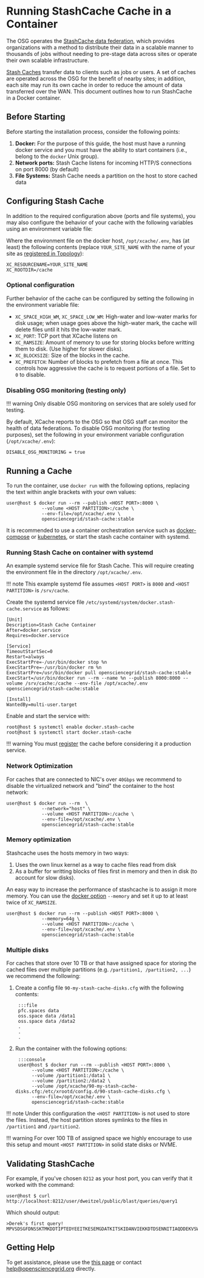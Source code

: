 Running StashCache Cache in a Container
=======================================

The OSG operates the [StashCache data federation](/data/stashcache/overview), which
provides organizations with a method to distribute their data in a scalable manner to thousands of jobs without needing
to pre-stage data across sites or operate their own scalable infrastructure.

[Stash Caches](/data/stashcache/install-cache) transfer data to clients such as jobs or users.
A set of caches are operated across the OSG for the benefit of nearby sites;
in addition, each site may run its own cache in order to reduce the amount of data transferred over the WAN.
This document outlines how to run StashCache in a Docker container.

Before Starting
---------------

Before starting the installation process, consider the following points:

1. **Docker:** For the purpose of this guide, the host must have a running docker service
   and you must have the ability to start containers (i.e., belong to the `docker` Unix group).
1. **Network ports:** Stash Cache listens for incoming HTTP/S connections on port 8000 (by default)
1. **File Systems:** Stash Cache needs a partition on the host to store cached data

Configuring Stash Cache
-----------------------

In addition to the required configuration above (ports and file systems),
you may also configure the behavior of your cache with the following variables using an environment variable file:

Where the environment file on the docker host, `/opt/xcache/.env`, has (at least) the following contents
(replace `YOUR_SITE_NAME` with the name of your site as
[registered in Topology](/data/stashcache/install-cache#registering-the-cache)):
```file
XC_RESOURCENAME=YOUR_SITE_NAME
XC_ROOTDIR=/cache
```

### Optional configuration ###

Further behavior of the cache can be configured by setting the following in the environment variable file:

- `XC_SPACE_HIGH_WM`, `XC_SPACE_LOW_WM`: High-water and low-water marks for disk usage;
      when usage goes above the high-water mark, the cache will delete files until it hits the low-water mark.
- `XC_PORT`: TCP port that XCache listens on
- `XC_RAMSIZE`: Amount of memory to use for storing blocks before writting them to disk. (Use higher for slower disks).
- `XC_BLOCKSIZE`: Size of the blocks in the cache.
- `XC_PREFETCH`: Number of blocks to prefetch from a file at once.
       This controls how aggressive the cache is to request portions of a file. Set to `0` to disable.

### Disabling OSG monitoring (testing only) ###

!!! warning
    Only disable OSG monitoring on services that are solely used for testing.

By default, XCache reports to the OSG so that OSG staff can monitor the health of data federations.
To disable OSG monitoring (for testing purposes), set the following in your environment variable configuration
(`/opt/xcache/.env`):

```file
DISABLE_OSG_MONITORING = true
```

Running a Cache
---------------

To run the container, use `docker run` with the following options, replacing the text within angle brackets
with your own values:

```console
user@host $ docker run --rm --publish <HOST PORT>:8000 \
             --volume <HOST PARTITION>:/cache \
             --env-file=/opt/xcache/.env \
             opensciencegrid/stash-cache:stable
```

It is recommended to use a container orchestration service such as [docker-compose](https://docs.docker.com/compose/)
or [kubernetes](https://kubernetes.io/), or start the stash cache container with systemd.

### Running Stash Cache on container with systemd

An example systemd service file for Stash Cache.
This will require creating the environment file in the directory `/opt/xcache/.env`. 

!!! note
    This example systemd file assumes `<HOST PORT>` is `8000` and  `<HOST PARTITION>` is `/srv/cache`.

Create the systemd service file `/etc/systemd/system/docker.stash-cache.service` as follows:

```file
[Unit]
Description=Stash Cache Container
After=docker.service
Requires=docker.service

[Service]
TimeoutStartSec=0
Restart=always
ExecStartPre=-/usr/bin/docker stop %n
ExecStartPre=-/usr/bin/docker rm %n
ExecStartPre=/usr/bin/docker pull opensciencegrid/stash-cache:stable
ExecStart=/usr/bin/docker run --rm --name %n --publish 8000:8000 --volume /srv/cache:/cache --env-file /opt/xcache/.env opensciencegrid/stash-cache:stable

[Install]
WantedBy=multi-user.target
```

Enable and start the service with:

```console
root@host $ systemctl enable docker.stash-cache
root@host $ systemctl start docker.stash-cache
```

!!! warning
    You must [register](/data/stashcache/install-cache/#registering-the-cache) the cache before considering it a production service.



### Network Optimization ###

For caches that are connected to NIC's over `40Gbps` we recommend to disable the virtualized network and "bind" the container to the host network:

```console
user@host $ docker run --rm  \
             --network="host" \
             --volume <HOST PARTITION>:/cache \
             --env-file=/opt/xcache/.env \
             opensciencegrid/stash-cache:stable
```

### Memory optimization ###

Stashcache uses the hosts memory in two ways:

1. Uses the own linux kernel as a way to cache files read from disk
1. As a buffer for writting blocks of files first in memory and then in disk (to account for slow disks).

An easy way to increase the performance of stashcache is to assign it more memory. You can use the [docker option](https://docs.docker.com/config/containers/resource_constraints/#limit-a-containers-access-to-memory) `--memory` and set it up to at least twice of `XC_RAMSIZE`.

```console
user@host $ docker run --rm --publish <HOST PORT>:8000 \
             --memory=64g \
             --volume <HOST PARTITION>:/cache \
             --env-file=/opt/xcache/.env \
             opensciencegrid/stash-cache:stable
```

### Multiple disks ###

For caches that store over 10 TB or that have assigned space for storing the cached files over multiple partitions
(e.g. `/partition1, /partition2, ...`) we recommend the following:

1. Create a config file `90-my-stash-cache-disks.cfg` with the following contents:

        :::file
        pfc.spaces data
        oss.space data /data1
        oss.space data /data2
        .
        .
        .

1. Run the container with the following options:

        :::console
        user@host $ docker run --rm --publish <HOST PORT>:8000 \
             --volume <HOST PARTITION>:/cache \
             --volume /partition1:/data1 \
             --volume /partition2:/data2 \
             --volume /opt/xcache/90-my-stash-cache-disks.cfg:/etc/xrootd/config.d/90-stash-cache-disks.cfg \
             --env-file=/opt/xcache/.env \
             opensciencegrid/stash-cache:stable

!!! note
    Under this configuration the `<HOST PARTITION>` is not used to store the files.
    Instead, the host partition stores symlinks to the files in `/partition1` and `/partition2`.

!!! warning
    For over 100 TB of assigned space we highly encourage to use this setup and mount `<HOST PARTITION>` in solid state disks or NVME.


Validating StashCache
---------------------

For example, if you've chosen `8212` as your host port, you can verify that it worked with the command:

```console
user@host $ curl http://localhost:8212/user/dweitzel/public/blast/queries/query1
```

Which should output:

```
>Derek's first query!
MPVSDSGFDNSSKTMKDDTIPTEDYEEITKESEMGDATKITSKIDANVIEKKDTDSENNITIAQDDEKVSWLQRVVEFFE
```

Getting Help
------------

To get assistance, please use the [this page](/common/help) or contact <help@opensciencegrid.org> directly.

